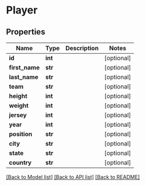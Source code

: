 # Player

## Properties
Name | Type | Description | Notes
------------ | ------------- | ------------- | -------------
**id** | **int** |  | [optional] 
**first_name** | **str** |  | [optional] 
**last_name** | **str** |  | [optional] 
**team** | **str** |  | [optional] 
**height** | **int** |  | [optional] 
**weight** | **int** |  | [optional] 
**jersey** | **int** |  | [optional] 
**year** | **int** |  | [optional] 
**position** | **str** |  | [optional] 
**city** | **str** |  | [optional] 
**state** | **str** |  | [optional] 
**country** | **str** |  | [optional] 

[[Back to Model list]](../README.md#documentation-for-models) [[Back to API list]](../README.md#documentation-for-api-endpoints) [[Back to README]](../README.md)


